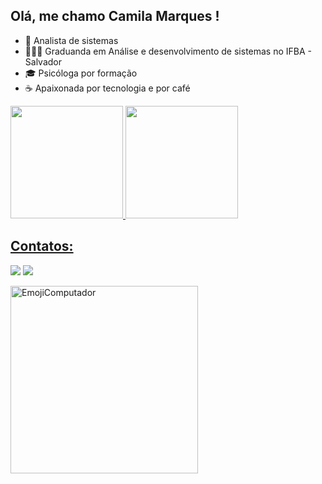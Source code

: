 ## Olá, me chamo Camila Marques ! 

- 🚀 Analista de sistemas
- 👩🏽‍💻 Graduanda em Análise e desenvolvimento de sistemas no IFBA - Salvador
- 🎓 Psicóloga por formação
- ☕ Apaixonada por tecnologia e por café
 
 <div>
   <a href="https://github.com/marquescami">
  <img height="180em" src="https://github-readme-stats.vercel.app/api?username=marquescami&show_icons=true&theme=tokyonight&include_all_commits=true&count_private=true"/>
  <img height="180em" src="https://github-readme-stats.vercel.app/api/top-langs/?username=marquescami&layout=compact&langs_count=16&theme=tokyonight"/> 
</div>

 ## Contatos:
    
 <a href = "mailto:marquescami@gmail.com"><img src="https://img.shields.io/badge/Gmail-D14836?style=for-the-badge&logo=gmail&logoColor=white" target="_blank"></a>
   <a href="https://www.linkedin.com/in/marquescami/" target="_blank"><img src="https://img.shields.io/badge/-LinkedIn-%230077B5?style=for-the-badge&logo=linkedin&logoColor=white" target="_blank"></a>  <div>
  <img width="300" alt="EmojiComputador" src="https://user-images.githubusercontent.com/31116694/153991716-0a1a946b-a077-4659-b4ac-ca9f7c65f9d2.PNG">
